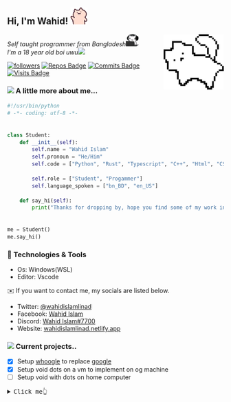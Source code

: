 <h2> Hi, I'm Wahid! <img src="assets/joycat.gif" width="40"></h2>
<a href="https://youtu.be/Vg3I4Ut9uXE"><img align='right' src="assets/cat.png" width="140"></a>
<p><em>Self taught programmer from Bangladesh<img src="assets/codecat.png" width="30"></br>I'm a 18 year old boi uwu<img src="https://media.giphy.com/media/WUlplcMpOCEmTGBtBW/giphy.gif" width="30"> 
</em></p>

[![followers](https://img.shields.io/github/followers/wahidislamlinad?style=flat&logo=Aiqfome&labelColor=000000&color=CECDCB&logoColor=CECDCB)](https://github.com/WahidIslamLinad?tab=followers)
[![Repos Badge](https://badges.pufler.dev/repos/wahidislamlinad?style=flat&logo=byte&labelColor=000000&color=CECDCB&logoColor=CECDCB)](https://github.com/WahidIslamLinad?tab=repositories)
[![Commits Badge](https://badges.pufler.dev/commits/monthly/wahidislamlinad?style=flat&logo=ApacheKafka&labelColor=000000&color=CECDCB&logoColor=CECDCB)](https://youtu.be/Vg3I4Ut9uXE)
[![Visits Badge](https://badges.pufler.dev/visits/wahidislamlinad/wahidislamlinad?style=flat&logo=Bilibili&labelColor=000000&color=CECDCB&logoColor=CECDCB)](https://youtu.be/Vg3I4Ut9uXE)


### <img src="https://media.giphy.com/media/VgCDAzcKvsR6OM0uWg/giphy.gif" width="50"> A little more about me...  
```python
#!/usr/bin/python
# -*- coding: utf-8 -*-


class Student:
    def __init__(self):
        self.name = "Wahid Islam"
        self.pronoun = "He/Him"
        self.code = ["Python", "Rust", "Typescript", "C++", "Html", "CSS"]
        
        self.role = ["Student", "Progammer"]
        self.language_spoken = ["bn_BD", "en_US"]

    def say_hi(self):
        print("Thanks for dropping by, hope you find some of my work interesting.")


me = Student()
me.say_hi()
```


### 🔧 Technologies & Tools

- Os: Windows(WSL)
- Editor: Vscode

<!-- ### <image src="https://cdn.discordapp.com/emojis/915947633250537512.png?size=300" width="24"> Activities

[![spotify-github-profile](https://spotify-github-profile.vercel.app/api/view?uid=9wnylnys5ewok6a145o5mjml9&cover_image=true&theme=natemoo-re&bar_color=53b14f&bar_color_cover=true)](https://spotify-github-profile.vercel.app/api/view?uid=9wnylnys5ewok6a145o5mjml9&redirect=true)

<!-- [![spotify-github-profile](https://spotify-github-profile.vercel.app/api/view?uid=9wnylnys5ewok6a145o5mjml9&cover_image=true&theme=novatorem&bar_color_cover=true&bar_color=53b14f)](https://spotify-github-profile.vercel.app/api/view?uid=9wnylnys5ewok6a145o5mjml9&redirect=true) -->

:envelope: If you want to contact me, my socials are listed below.

* Twitter: [@wahidislamlinad](https://twitter.com/wahidislamlinad)
* Facebook: [Wahid Islam](https://facebook.com/wahidislamlinad)
* Discord: [Wahid Islam#7700](https://discordapp.com/users/697797379583115315/)
* Website: [wahidislamlinad.netlify.app](https://wahidislamlinad.netlify.app)

### <img src="https://github.githubassets.com/images/mona-loading-dark.gif" width="30"> Current projects..
- [x] Setup [whoogle](https://github.com/benbusby/whoogle-search) to replace [google](https://yetanothersearch.herokuapp.com/)
- [x] Setup void dots on a vm to implement on og machine
- [ ] Setup void with dots on home computer

<details>
<summary><samp>Click me👆</samp></summary>
<br>

> All projects are currently not **<i>properly</i> maintained** as I've left home for college.
> I'll still work on my projects whenever I visit my parents & also will be active with github via my android otherwise😺

</details>
